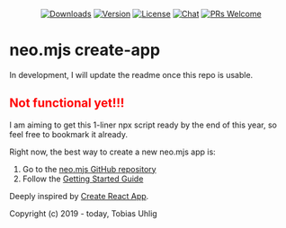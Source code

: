 <p align="center">
  <a href="https://npmcharts.com/compare/neo-app?minimal=true"><img src="https://img.shields.io/npm/dm/neo-app.svg" alt="Downloads"></a>
  <a href="https://www.npmjs.com/package/neo-app"><img src="https://img.shields.io/npm/v/neo-app.svg" alt="Version"></a>
  <a href="https://www.npmjs.com/package/neo-app"><img src="https://img.shields.io/npm/l/neo-app.svg" alt="License"></a>
  <a href="https://discordapp.com/channels/656620537514164249"><img src="https://img.shields.io/discord/656620537514164249?label=discord%20chat" alt="Chat"></a>
  <a href="./CONTRIBUTING.md"><img src="https://img.shields.io/badge/PRs-welcome-green.svg" alt="PRs Welcome"></a>
</p>

# neo.mjs create-app
In development, I will update the readme once this repo is usable.

## <span style="color:red">Not functional yet!!!</span>
I am aiming to get this 1-liner npx script ready by the end of this year, so feel free to bookmark it already.

Right now, the best way to create a new neo.mjs app is:
1.  Go to the <a href="https://github.com/neomjs/neo">neo.mjs GitHub repository</a>
2.  Follow the <a href="https://github.com/neomjs/neo/blob/dev/.github/GETTING_STARTED.md">Getting Started Guide</a>

Deeply inspired by <a href="https://github.com/facebook/create-react-app">Create React App</a>.

Copyright (c) 2019 - today, Tobias Uhlig